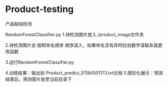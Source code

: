 # Product-testing
产品缺陷检测

RandomForestClassifier.py
1.待检测图片放入./product_image文件夹

2.待检测图片会 按照命名顺序 顺序读入，如果命名含有非阿拉伯数字请联系我更改函数

3.运行RandomForestClassifier.py

4.训练结果：输出到  Product_predict_51184501173.txt文档
5.图形化展示：预测结束后，预测图片放至当前目录下

 

